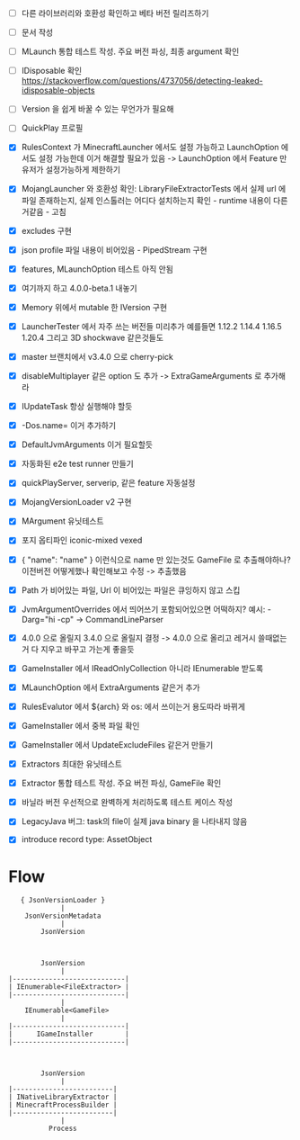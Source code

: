 - [ ] 다른 라이브러리와 호환성 확인하고 베타 버전 릴리즈하기
- [ ] 문서 작성
- [ ] MLaunch 통합 테스트 작성. 주요 버전 파싱, 최종 argument 확인
- [ ] IDisposable 확인 https://stackoverflow.com/questions/4737056/detecting-leaked-idisposable-objects
- [ ] Version 을 쉽게 바꿀 수 있는 무언가가 필요해
- [ ] QuickPlay 프로필

- [x] RulesContext 가 MinecraftLauncher 에서도 설정 가능하고 LaunchOption 에서도 설정 가능한데 이거 해결할 필요가 있음 -> LaunchOption 에서 Feature 만 유저가 설정가능하게 제한하기
- [x] MojangLauncher 와 호환성 확인: LibraryFileExtractorTests 에서 실제 url 에 파일 존재하는지, 실제 인스톨러는 어디다 설치하는지 확인 - runtime 내용이 다른거같음 - 고침
- [x] excludes 구현
- [x] json profile 파일 내용이 비어있음 - PipedStream 구현
- [x] features, MLaunchOption 테스트 아직 안됨
- [x] 여기까지 하고 4.0.0-beta.1 내놓기
- [x] Memory 위에서 mutable 한 IVersion 구현
- [x] LauncherTester 에서 자주 쓰는 버전들 미리추가 예를들면 1.12.2 1.14.4 1.16.5 1.20.4 그리고 3D shockwave 같은것들도
- [x] master 브랜치에서 v3.4.0 으로 cherry-pick
- [x] disableMultiplayer 같은 option 도 추가 -> ExtraGameArguments 로 추가해라
- [x] IUpdateTask 항상 실행해야 할듯 
- [x] -Dos.name= 이거 추가하기
- [x] DefaultJvmArguments 이거 필요할듯
- [x] 자동화된 e2e test runner 만들기
- [x] quickPlayServer, serverip, 같은 feature 자동설정
- [x] MojangVersionLoader v2 구현
- [x] MArgument 유닛테스트
- [x] 포지 옵티파인 iconic-mixed vexed
- [x] { "name": "name" } 이런식으로 name 만 있는것도 GameFile 로 추출해야하나? 이전버전 어떻게했나 확인해보고 수정 -> 추출했음
- [x] Path 가 비어있는 파일, Url 이 비어있는 파일은 큐잉하지 않고 스킵
- [x] JvmArgumentOverrides 에서 띄어쓰기 포함되어있으면 어떡하지? 예시: -Darg="hi -cp" -> CommandLineParser
- [x] 4.0.0 으로 올릴지 3.4.0 으로 올릴지 결정 -> 4.0.0 으로 올리고 레거시 쓸때없는거 다 지우고 바꾸고 가는게 좋을듯
- [x] GameInstaller 에서 IReadOnlyCollection 아니라 IEnumerable 받도록
- [x] MLaunchOption 에서 ExtraArguments 같은거 추가
- [x] RulesEvalutor 에서 ${arch} 와 os: 에서 쓰이는거 용도따라 바뀌게
- [x] GameInstaller 에서 중복 파일 확인
- [x] GameInstaller 에서 UpdateExcludeFiles 같은거 만들기
- [x] Extractors 최대한 유닛테스트
- [x] Extractor 통합 테스트 작성. 주요 버전 파싱, GameFile 확인
- [x] 바닐라 버전 우선적으로 완벽하게 처리하도록 테스트 케이스 작성
- [x] LegacyJava 버그: task의 file이 실제 java binary 을 나타내지 않음
- [x] introduce record type: AssetObject

# Flow

```
   { JsonVersionLoader }
             |
    JsonVersionMetadata
             |
        JsonVersion



        JsonVersion
             |
|----------------------------|
| IEnumerable<FileExtractor> |
|----------------------------|
             |
    IEnumerable<GameFile>
             |
|----------------------------|
|      IGameInstaller        |
|----------------------------|



        JsonVersion
             |
|-------------------------|
| INativeLibraryExtractor |
| MinecraftProcessBuilder |
|-------------------------|
             |
          Process
```